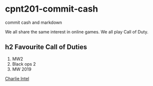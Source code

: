 # cpnt201-commit-cash

commit cash and markdown

We all share the same interest in online games. We all play Call of Duty.

## h2 Favourite Call of Duties

1. MW2
2. Black ops 2
3. MW 2019

[Charlie Intel](https://www.charlieintel.com/)

